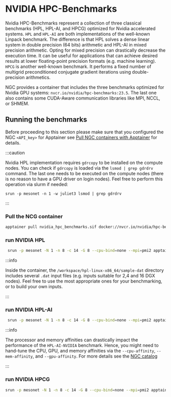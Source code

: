 # NVIDIA HPC-Benchmarks
Nvidia HPC-Benchmarks represent a collection of three classical benchmarks (HPL, HPL-AI, and HPCG) optimized for Nvidia accelerated systems. `HPL` and `HPL-AI` are both implementations of the well-known Linpack benchmark. The difference is that HPL solves a dense linear system in double precision (64 bits) arithmetic and HPL-AI in mixed precision arithmetic. Opting for mixed precision can drastically decrease the execution time. It can be useful for applications that can achieve desired results at lower floating-point precision formats (e.g. machine learning). `HPCG` is another well-known benchmark. It performs a fixed number of multigrid preconditioned conjugate gradient iterations using double-precision arithmetics.

NGC provides a container that includes the three benchmarks optimized for Nvidia GPU systems: `nvcr.io/nvidia/hpc-benchmarks:23.5`. The last one also contains some CUDA-Aware communication libraries like MPI, NCCL, or SHMEM.

## Running the benchmarks
Before proceeding to this section please make sure that you configured the NGC `<API_key>` for Apptainer see [Pull NGC containers with Apptainer](../Apptainer/Building_NGC_Containers.md) for details.

:::caution

Nvidia HPL implementation requires `gdrcopy` to be installed on the compute nodes. You can check if `gdrcopy` is loaded via the `lsmod | grep gdrdrv` command. The last one needs to be executed on the compute nodes (there is no reason to have a GPU driver on login nodes). Feel free to perform this operation via slurm if needed: 

`srun -p mesonet -n 1 -w juliet3 lsmod | grep gdrdrv`

:::

### Pull the NCG container
```sh
apptainer pull nvidia_hpc_benchmarks.sif docker://nvcr.io/nvidia/hpc-benchmarks:23.5
```

### run NVIDIA HPL
```sh
 srun -p mesonet -N 1 -n 8 -c 14 -G 8 --cpu-bind=none --mpi=pmi2 apptainer exec --ipc --nv nvidia_hpc_benchmarks.sif /workspace/hpl.sh --dat /workspace/hpl-linux-x86_64/sample-dat/HPL-dgx-1N.dat
```

:::info

Inside the container, the `/workspace/hpl-linux-x86_64/sample-dat` directory includes several `.dat` input files (e.g. inputs suitable for 2,4 and 16 DGX nodes). Feel free to use the most appropriate ones for your benchmarking, or to build your own inputs. 

:::

### run NVIDIA HPL-AI
```sh
 srun -p mesonet -N 1 -n 8 -c 14 -G 8 --cpu-bind=none --mpi=pmi2 apptainer exec --nv --ipc nvidia_hpc_benchmarks.sif /workspace/hpl.sh --xhpl-ai --gpu-affinity 2:3:0:1:6:7:4:5 --mem-affinity 2:3:0:1:6:7:4:5 --dat /workspace/hpl-ai-linux-x86_64/sample-dat/HPL-dgx-1N.dat
```

:::info

The processor and memory affinities can drastically impact the performance of the `HPL-AI-NVIDIA` benchmark. Hence, you might need to hand-tune the CPU, GPU, and memory affinities via the `--cpu-affinity`, `--mem-affinity`, and `--gpu-affinity`. For more details see the [NGC catalog](https://catalog.ngc.nvidia.com/orgs/nvidia/containers/hpc-benchmarks)

:::

### run NVIDIA HPCG
```sh
srun -p mesonet -N 1 -n 8 -c 14 -G 8 --cpu-bind=none --mpi=pmi2 apptainer exec --nv --ipc nvidia_hpc_benchmarks.sif /workspace/hpcg.sh --nx 256 --ny 512 --nz 512 --rt 2
```

